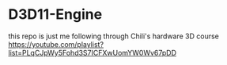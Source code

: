 # D3D11-Engine
this repo is just me following through Chili's hardware 3D course
https://youtube.com/playlist?list=PLqCJpWy5Fohd3S7ICFXwUomYW0Wv67pDD
